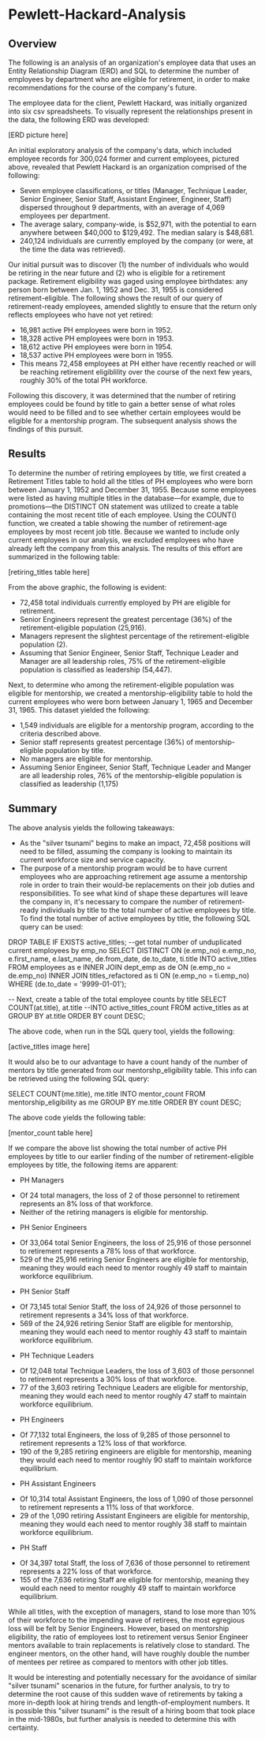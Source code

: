 # Pewlett-Hackard-Analysis
## Overview
The following is an analysis of an organization's employee data that uses an Entity Relationship Diagram (ERD) and SQL to determine the number of employees by department who are eligible for retirement, in order to make recommendations for the course of the company's future.

The employee data for the client, Pewlett Hackard, was initially organized into six csv spreadsheets. To visually represent the relationships present in the data, the following ERD was developed:

[ERD picture here]

An initial exploratory analysis of the company's data, which included employee records for 300,024 former and current employees, pictured above, revealed that Pewlett Hackard is an organization comprised of the following:
- Seven employee classifications, or titles (Manager, Technique Leader, Senior Engineer, Senior Staff, Assistant Engineer, Engineer, Staff) dispersed throughout 9 departments, with an average of 4,069 employees per department. 
- The average salary, company-wide, is $52,971, with the potential to earn anywhere between $40,000 to $129,492. The median salary is $48,681.
- 240,124 individuals are currently employed by the company (or were, at the time the data was retrieved).

Our initial pursuit was to discover (1) the number of individuals who would be retiring in the near future and (2) who is eligible for a retirement package. Retirement eligibility was gaged using employee birthdates: any person born between Jan. 1, 1952 and Dec. 31, 1955 is considered retirement-eligible. 
The following shows the result of our query of retirement-ready employees, amended slightly to ensure that the return only reflects employees who have not yet retired:
- 16,981 active PH employees were born in 1952.
- 18,328 active PH employees were born in 1953.
- 18,612 active PH employees were born in 1954.
- 18,537 active PH employees were born in 1955.
- This means 72,458 employees at PH either have recently reached or will be reaching retirement eligiblility over the course of the next few years, roughly 30% of the total PH workforce.

Following this discovery, it was determined that the number of retiring employees could be found by title to gain a better sense of what roles would need to be filled and to see whether certain employees would be eligible for a mentorship program. The subsequent analysis shows the findings of this pursuit.

## Results
To determine the number of retiring employees by title, we first created a Retirement Titles table to hold all the titles of PH employees who were born between January 1, 1952 and December 31, 1955. Because some employees were listed as having multiple titles in the database—for example, due to promotions—the DISTINCT ON statement was utilized to create a table containing the most recent title of each employee. Using the COUNT() function, we created a table showing the number of retirement-age employees by most recent job title. Because we wanted to include only current employees in our analysis, we excluded employees who have already left the company from this analysis. The results of this effort are summarized in the following table:

[retiring_titles table here]

From the above graphic, the following is evident:
- 72,458 total individuals currently employed by PH are eligible for retirement.
- Senior Engineers represent the greatest percentage (36%) of the retirement-eligible population (25,916).
- Managers represent the slightest percentage of the retirement-eligible population (2).
- Assuming that Senior Engineer, Senior Staff, Technique Leader and Manager are all leadership roles, 75% of the retirement-eligible population is classified as leadership (54,447).

Next, to determine who among the retirement-eligible population was eligible for mentorship, we created a mentorship-eligibility table to hold the current employees who were born between January 1, 1965 and December 31, 1965. This dataset yielded the following:
- 1,549 individuals are eligible for a mentorship program, according to the criteria described above.
- Senior staff represents greatest percentage (36%) of mentorship-eligible population by title.
- No managers are eligible for mentorship.
- Assuming Senior Engineer, Senior Staff, Technique Leader and Manger are all leadership roles, 76% of the mentorship-eligible population is classified as leadership (1,175)

## Summary 
The above analysis yields the following takeaways:
- As the "silver tsunami" begins to make an impact, 72,458 positions will need to be filled, assuming the company is looking to maintain its current workforce size and service capacity.
- The purpose of a mentorship program would be to have current employees who are approaching retirement age assume a mentorship role in order to train their would-be replacements on their job duties and responsibilities. To see what kind of shape these departures will leave the company in, it's necessary to compare the number of retirement-ready individuals by title to the total number of active employees by title. To find the total number of active employees by title, the following SQL query can be used:

DROP TABLE IF EXISTS active_titles;
--get total number of unduplicated current employees by emp_no
SELECT DISTINCT ON (e.emp_no) e.emp_no,
    e.first_name,
e.last_name,
de.from_date,
de.to_date,
ti.title
INTO active_titles
FROM employees as e
INNER JOIN dept_emp as de
ON (e.emp_no = de.emp_no)
INNER JOIN titles_refactored as ti
ON (e.emp_no = ti.emp_no)
WHERE (de.to_date = '9999-01-01'); 

-- Next, create a table of the total employee counts by title
SELECT COUNT(at.title), at.title
--INTO active_titles_count
FROM active_titles as at
GROUP BY at.title
ORDER BY count DESC;

The above code, when run in the SQL query tool, yields the following:

[active_titles image here]

It would also be to our advantage to have a count handy of the number of mentors by title generated from our mentorshp_eligibility table. This info can be retrieved using the following SQL query:

SELECT COUNT(me.title), me.title
INTO mentor_count
FROM mentorship_eligibility as me
GROUP BY me.title
ORDER BY count DESC;

The above code yields the following table:

[mentor_count table here]

If we compare the above list showing the total number of active PH employees by title to our earlier finding of the number of retirement-eligible employees by title, the following items are apparent:

* PH Managers
- Of 24 total managers, the loss of 2 of those personnel to retirement represents an 8% loss of that workforce.
- Neither of the retiring managers is eligible for mentorship.

* PH Senior Engineers
- Of 33,064 total Senior Engineers, the loss of 25,916 of those personnel to retirement represents a 78% loss of that workforce.
- 529 of the 25,916 retiring Senior Engineers are eligible for mentorship, meaning they would each need to mentor roughly 49 staff to maintain workforce equilibrium.

* PH Senior Staff
- Of 73,145 total Senior Staff, the loss of 24,926 of those personnel to retirement represents a 34% loss of that workforce.
- 569 of the 24,926 retiring Senior Staff are eligible for mentorship, meaning they would each need to mentor roughly 43 staff to maintain workforce equilibrium.

* PH Technique Leaders
- Of 12,048 total Technique Leaders, the loss of 3,603 of those personnel to retirement represents a 30% loss of that workforce.
- 77 of the 3,603 retiring Technique Leaders are eligible for mentorship, meaning they would each need to mentor roughly 47 staff to maintain workforce equilibrium.

* PH Engineers
- Of 77,132 total Engineers, the loss of 9,285 of those personnel to retirement represents a 12% loss of that workforce. 
- 190 of the 9,285 retiring engineers are eligible for mentorship, meaning they would each need to mentor roughly 90 staff to maintain workforce equilibrium.

* PH Assistant Engineers
- Of 10,314 total Assistant Engineers, the loss of 1,090 of those personnel to retirement represents a 11% loss of that workforce.
- 29 of the 1,090 retiring Assistant Engineers are eligible for mentorship, meaning they would each need to mentor roughly 38 staff to maintain workforce equilibrium.

* PH Staff
- Of 34,397 total Staff, the loss of 7,636 of those personnel to retirement represents a 22% loss of that workforce.
- 155 of the 7,636 retiring Staff are eligible for mentorship, meaning they would each need to mentor roughly 49 staff to maintain workforce equilibrium.

While all titles, with the exception of managers, stand to lose more than 10% of their workforce to the impending wave of retirees, the most egregious loss will be felt by Senior Engineers. However, based on mentorship eligibility, the ratio of employees lost to retirement versus Senior Engineer mentors available to train replacements is relatively close to standard. The engineer mentors, on the other hand, will have roughly double the number of mentees per retiree as compared to mentors with other job titles.  

It would be interesting and potentially necessary for the avoidance of similar "silver tsunami" scenarios in the future, for further analysis, to try to determine the root cause of this sudden wave of retirements by taking a more in-depth look at hiring trends and length-of-employment numbers. It is possible this "silver tsunami" is the result of a hiring boom that took place in the mid-1980s, but further analysis is needed to determine this with certainty.




